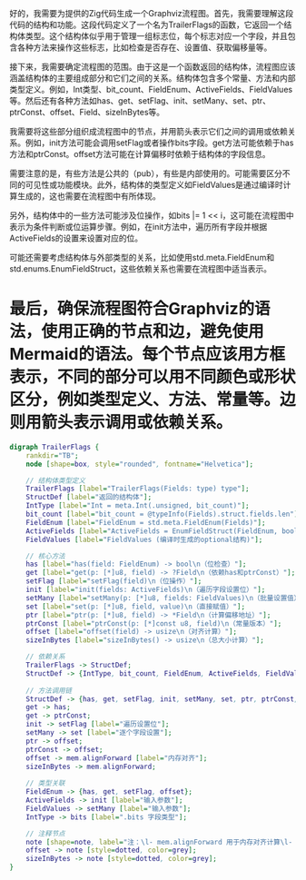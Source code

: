 好的，我需要为提供的Zig代码生成一个Graphviz流程图。首先，我需要理解这段代码的结构和功能。这段代码定义了一个名为TrailerFlags的函数，它返回一个结构体类型。这个结构体似乎用于管理一组标志位，每个标志对应一个字段，并且包含各种方法来操作这些标志，比如检查是否存在、设置值、获取偏移量等。

接下来，我需要确定流程图的范围。由于这是一个函数返回的结构体，流程图应该涵盖结构体的主要组成部分和它们之间的关系。结构体包含多个常量、方法和内部类型定义。例如，Int类型、bit_count、FieldEnum、ActiveFields、FieldValues等。然后还有各种方法如has、get、setFlag、init、setMany、set、ptr、ptrConst、offset、Field、sizeInBytes等。

我需要将这些部分组织成流程图中的节点，并用箭头表示它们之间的调用或依赖关系。例如，init方法可能会调用setFlag或者操作bits字段。get方法可能依赖于has方法和ptrConst。offset方法可能在计算偏移时依赖于结构体的字段信息。

需要注意的是，有些方法是公共的（pub），有些是内部使用的。可能需要区分不同的可见性或功能模块。此外，结构体的类型定义如FieldValues是通过编译时计算生成的，这也需要在流程图中有所体现。

另外，结构体中的一些方法可能涉及位操作，如bits |= 1 << i，这可能在流程图中表示为条件判断或位运算步骤。例如，在init方法中，遍历所有字段并根据ActiveFields的设置来设置对应的位。

可能还需要考虑结构体与外部类型的关系，比如使用std.meta.FieldEnum和std.enums.EnumFieldStruct，这些依赖关系也需要在流程图中适当表示。

最后，确保流程图符合Graphviz的语法，使用正确的节点和边，避免使用Mermaid的语法。每个节点应该用方框表示，不同的部分可以用不同颜色或形状区分，例如类型定义、方法、常量等。边则用箭头表示调用或依赖关系。
================================================
```dot
digraph TrailerFlags {
    rankdir="TB";
    node [shape=box, style="rounded", fontname="Helvetica"];

    // 结构体类型定义
    TrailerFlags [label="TrailerFlags(Fields: type) type"];
    StructDef [label="返回的结构体"];
    IntType [label="Int = meta.Int(.unsigned, bit_count)"];
    bit_count [label="bit_count = @typeInfo(Fields).struct.fields.len"];
    FieldEnum [label="FieldEnum = std.meta.FieldEnum(Fields)"];
    ActiveFields [label="ActiveFields = EnumFieldStruct(FieldEnum, bool, false)"];
    FieldValues [label="FieldValues (编译时生成的optional结构)"];

    // 核心方法
    has [label="has(field: FieldEnum) -> bool\n（位检查）"];
    get [label="get(p: [*]u8, field) -> ?Field\n（依赖has和ptrConst）"];
    setFlag [label="setFlag(field)\n（位操作）"];
    init [label="init(fields: ActiveFields)\n（遍历字段设置位）"];
    setMany [label="setMany(p: [*]u8, fields: FieldValues)\n（批量设置值）"];
    set [label="set(p: [*]u8, field, value)\n（直接赋值）"];
    ptr [label="ptr(p: [*]u8, field) -> *Field\n（计算偏移地址）"];
    ptrConst [label="ptrConst(p: [*]const u8, field)\n（常量版本）"];
    offset [label="offset(field) -> usize\n（对齐计算）"];
    sizeInBytes [label="sizeInBytes() -> usize\n（总大小计算）"];

    // 依赖关系
    TrailerFlags -> StructDef;
    StructDef -> {IntType, bit_count, FieldEnum, ActiveFields, FieldValues};
    
    // 方法调用链
    StructDef -> {has, get, setFlag, init, setMany, set, ptr, ptrConst, offset, sizeInBytes};
    get -> has;
    get -> ptrConst;
    init -> setFlag [label="遍历设置位"];
    setMany -> set [label="逐个字段设置"];
    ptr -> offset;
    ptrConst -> offset;
    offset -> mem.alignForward [label="内存对齐"];
    sizeInBytes -> mem.alignForward;
    
    // 类型关联
    FieldEnum -> {has, get, setFlag, offset};
    ActiveFields -> init [label="输入参数"];
    FieldValues -> setMany [label="输入参数"];
    IntType -> bits [label=".bits 字段类型"];

    // 注释节点
    note [shape=note, label="注：\l- mem.alignForward 用于内存对齐计算\l- @typeInfo 用于编译时反射\l- 灰色虚线表示数据流", color=grey, fontcolor=grey];
    offset -> note [style=dotted, color=grey];
    sizeInBytes -> note [style=dotted, color=grey];
}
```